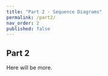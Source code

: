 ```yaml
---
title: "Part 2 - Sequence Diagrams"
permalink: /part2/
nav_order: 2
published: false
---
```


## Part 2

Here will be more.
